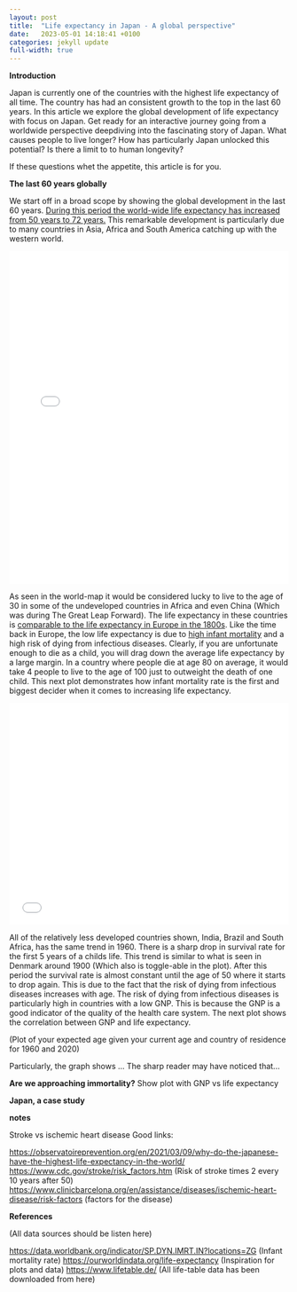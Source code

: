 ```yaml
---
layout: post
title:  "Life expectancy in Japan - A global perspective"
date:   2023-05-01 14:18:41 +0100
categories: jekyll update
full-width: true
---
```


**Introduction**

Japan is currently one of the countries with the highest life expectancy of all time. The country has had an consistent growth to the top in the last 60 years. In this article we explore the global development of life expectancy with focus on Japan. Get ready for an interactive journey going from a worldwide perspective deepdiving into the fascinating story of Japan. What causes people to live longer? How has particularly Japan unlocked this potential? Is there a limit to to human longevity? 

If these questions whet the appetite, this article is for you.

**The last 60 years globally**

We start off in a broad scope by showing the global development in the last 60 years. [During this period the world-wide life expectancy has increased from 50 years to 72 years.](https://www.macrotrends.net/countries/WLD/world/life-expectancy) This remarkable development is particularly due to many countries in Asia, Africa and South America catching up with the western world.

<iframe src="/world.html"
    sandbox="allow-same-origin allow-scripts"
    width="100%"
    height="600"
    scrolling="no"
    seamless="seamless"
    frameborder="0">
</iframe>

As seen in the world-map it would be considered lucky to live to the age of 30 in some of the undeveloped countries in Africa and even China (Which was during The Great Leap Forward). The life expectancy in these countries is [comparable to the life expectancy in Europe in the 1800s](https://www.osfi-bsif.gc.ca/Eng/Docs/DEIP_Gallop.pdf). Like the time back in Europe, the low life expectancy is due to [high infant mortality](https://www.statista.com/statistics/1072803/child-mortality-rate-africa-historical/) and a high risk of dying from infectious diseases. Clearly, if you are unfortunate enough to die as a child, you will drag down the average life expectancy by a large margin. In a country where people die at age 80 on average, it would take 4 people to live to the age of 100 just to outweight the death of one child. This next plot demonstrates how infant mortality rate is the first and biggest decider when it comes to increasing life expectancy.

<iframe src="/Survival_rate.html"
    sandbox="allow-same-origin allow-scripts"
    width="100%"
    height="400"
    scrolling="no"
    seamless="seamless"
    frameborder="0">
</iframe>

All of the relatively less developed countries shown, India, Brazil and South Africa, has the same trend in 1960. There is a sharp drop in survival rate for the first 5 years of a childs life. This trend is similar to what is seen in Denmark around 1900 (Which also is toggle-able in the plot). After this period the survival rate is almost constant until the age of 50 where it starts to drop again. This is due to the fact that the risk of dying from infectious diseases increases with age. The risk of dying from infectious diseases is particularly high in countries with a low GNP. This is because the GNP is a good indicator of the quality of the health care system. The next plot shows the correlation between GNP and life expectancy.

(Plot of your expected age given your current age and country of residence for 1960 and 2020)



Particularly, the graph shows ... The sharp reader may have noticed that...




**Are we approaching immortality?**
Show plot with GNP vs life expectancy



**Japan, a case study**



**notes**

Stroke vs ischemic heart disease
Good links:

https://observatoireprevention.org/en/2021/03/09/why-do-the-japanese-have-the-highest-life-expectancy-in-the-world/
https://www.cdc.gov/stroke/risk_factors.htm (Risk of stroke times 2 every 10 years after 50)
https://www.clinicbarcelona.org/en/assistance/diseases/ischemic-heart-disease/risk-factors (factors for the disease)

**References**

(All data sources should be listen here)

https://data.worldbank.org/indicator/SP.DYN.IMRT.IN?locations=ZG (Infant mortality rate)
https://ourworldindata.org/life-expectancy (Inspiration for plots and data)
https://www.lifetable.de/ (All life-table data has been downloaded from here)





